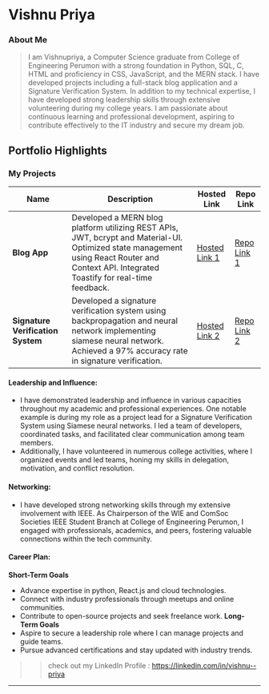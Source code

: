 # Vishnu Priya

### About Me

> I am Vishnupriya, a Computer Science graduate from College of Engineering Perumon with a strong foundation in Python, SQL, C, HTML and proficiency in CSS, JavaScript, and the MERN stack. I have developed projects including a full-stack blog application and a Signature Verification System. In addition to my technical expertise, I have developed strong leadership skills through extensive volunteering during my college years.
> I am passionate about continuous learning and professional development, aspiring to contribute effectively to the IT industry and secure my dream job. 


## Portfolio Highlights

### My Projects

| Name                | Description                                                               | Hosted Link                              | Repo Link                                                      |
|---------------------|---------------------------------------------------------------------------|------------------------------------------|----------------------------------------------------------------|
| **Blog App**  | Developed a MERN blog platform utilizing REST APIs, JWT, bcrypt and Material-UI. Optimized state management using React Router and Context API. Integrated Toastify for real-time feedback.                                               | [Hosted Link 1](https://example.com)    | [Repo Link 1](https://github.com/Vishnupriya-vv/BlogApp)             |
| **Signature Verification System**  | Developed a  signature verification system using backpropagation and neural network implementing siamese neural network. Achieved a 97% accuracy rate in signature verification.                                            | [Hosted Link 2](https://example.com)    | [Repo Link 2](https://github.com/username/project2)             |

#### Leadership and Influence:

- I have demonstrated leadership and influence in various capacities throughout my academic and professional experiences. One notable example is during my role as a project lead for a Signature Verification System using Siamese neural networks. I led a team of developers, coordinated tasks, and facilitated clear communication among team members.
- Additionally, I have volunteered in numerous college activities, where I organized events and led teams, honing my skills in delegation, motivation, and conflict resolution.

#### Networking:

- I have developed strong networking skills through my extensive involvement with IEEE. As Chairperson of the WIE and ComSoc Societies IEEE Student Branch at College of Engineering Perumon, I engaged with professionals, academics, and peers, fostering valuable connections within the tech community.

#### Career Plan:

 **Short-Term Goals**
- Advance expertise in python, React.js and cloud technologies.
- Connect with industry professionals through meetups and online communities.
- Contribute to open-source projects and seek freelance work.
 **Long-Term Goals**
- Aspire to secure a leadership role where I can manage projects and guide teams.
- Pursue advanced certifications and stay updated with industry trends.

>> check out my LinkedIn Profile : https://linkedin.com/in/vishnu--priya 

---
